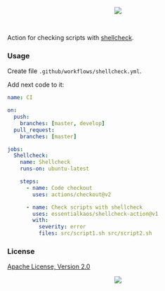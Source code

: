 <p align="center"><a href="#readme"><img src="https://gh.kaos.st/shellcheck-action.svg"/></a></p>

<br/>

Action for checking scripts with [shellcheck](https://github.com/koalaman/shellcheck).

### Usage

Create file `.github/workflows/shellcheck.yml`.

Add next code to it:

```yml
name: CI

on:
  push:
    branches: [master, develop]
  pull_request:
    branches: [master]

jobs:
  Shellcheck:
    name: Shellcheck
    runs-on: ubuntu-latest

    steps:
      - name: Code checkout
        uses: actions/checkout@v2

      - name: Check scripts with shellcheck
        uses: essentialkaos/shellcheck-action@v1
        with:
          severity: error
          files: src/script1.sh src/script2.sh

```

### License

[Apache License, Version 2.0](https://www.apache.org/licenses/LICENSE-2.0)

<p align="center"><a href="https://essentialkaos.com"><img src="https://gh.kaos.st/ekgh.svg"/></a></p>
